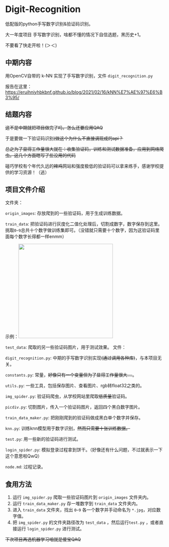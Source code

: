 # Digit-Recognition

低配版的python手写数字识别\&验证码识别。

大一年度项目 手写数字识别，啥都不懂的情况下自信选题，黑历史+1。

不要看了快走开啦！(＞＜)

## 中期内容

用OpenCV自带的 k-NN 实现了手写数字识别，文件 `digit_recognition.py`

报告在这里：https://eruihniyhbkbnf.github.io/blog/2021/02/16/kNN%E7%AE%97%E6%B3%95/

## 结题内容

~~这不是中期就把项目做完了吗，怎么还要应用QAQ~~

于是要做一下验证码识别~~(做这个为什么不直接调现成的api？~~

~~总之为了显得工作量很大就在：收集验证码，训练和测试数据准备，应用到网络爬虫。这几个方面瞎写了些没用的代码~~

碰巧学校有个年代久远的~~辣鸡~~网站和强度极低的验证码可以拿来练手，感谢学校提供的学习资源！（逃）

## 项目文件介绍

文件夹：

`origin_images`: 存放爬到的一些验证码，用于生成训练数据。

`train_data`: 把验证码进行灰度化二值化处理后，切割成数字，数字保存到这里。挑取`0~9`总共十个数字做训练集即可。（没错就只需要十个数字，因为这验证码里面每个数字长得都一样enmm）

示例：<img src="https://cdn.jsdelivr.net/gh/ERUIHNIYHBKBNF/picapica@main/ml-for-annual-project/2021092801.508hy4wuhwo0.png" width="300px">

`test_data`: 爬取的另一些验证码图片，用于测试效果。
文件：

`digit_recognition.py`: 中期的手写数字识别实现~~(通过调用各种库)~~，与本项目无关。

`constants.py`: 常量，~~好像只有一个变量但为了显得工作量很大....~~。

`utils.py`: 一些工具，包括保存图片、查看图片、rgb转float32之类的。

`img_spider.py`: 验证码爬虫，从学校网站里爬取~~低质量~~验证码。

`picdiv.py`: 切割图片，传入一个验证码图片，返回四个黑白数字图片。

`train_data_maker.py`: 把刚刚爬到的验证码做成黑白单个数字并保存。

`knn.py`: 训练knn模型用于数字识别，~~然而只需要十张训练数据。~~

`test.py`: 用一些新的验证码进行测试。

`login_spider.py`: 模拟登录过程拿到饼干。（好像还有什么问题，不过就表示一下这个意思啦QwQ）

`node.md`: 过程记录。

## 食用方法

1. 运行 `img_spider.py` 爬取一些验证码图片到 `origin_images` 文件夹内。
2. 运行 `train_data_maker.py` 存一堆数字到 `train_data` 文件夹内。
3. 进入 `train_data` 文件夹，找出 `0~9` 各一个数字并手动命名为 `*.jpg`，对应数字值。
4. 把 `img_spider.py` 的文件夹路径改为 `test_data` ，然后运行`test.py` ，或者直接运行 `login_spider.py` 进行测试。

~~下次项目再选机器学习咱就是傻宝QAQ~~

